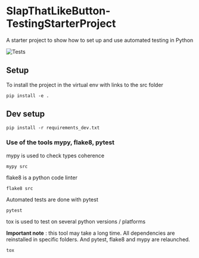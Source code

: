 # SlapThatLikeButton-TestingStarterProject
A starter project to show how to set up and use automated testing in Python

![Tests](https://github.com/mCodingLLC/SlapThatLikeButton-TestingStarterProject/actions/workflows/tests.yml/badge.svg)


## Setup

To install the project in the virtual env with links to the src folder

```
pip install -e .
```

## Dev setup

```
pip install -r requirements_dev.txt
```

### Use of the tools mypy, flake8, pytest

mypy is used to check types coherence

```
mypy src
```

flake8 is a python code linter

```
flake8 src
```

Automated tests are done with pytest

```
pytest
```

tox is used to test on several python versions / platforms

**Important note** : this tool may take a long time.
All dependencies are reinstalled in specific folders.
And pytest, flake8 and mypy are relaunched.

```
tox
```

